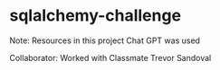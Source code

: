 # sqlalchemy-challenge

Note: Resources in this project Chat GPT was used

Collaborator: Worked with Classmate Trevor Sandoval 
